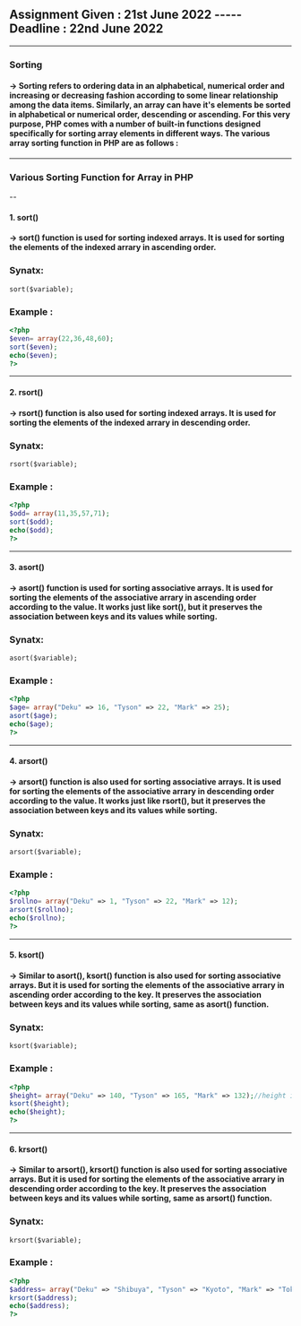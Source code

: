 ## Assignment Given : 21st June 2022 ----- Deadline : 22nd June 2022
***
### Sorting 
#### -> Sorting refers to ordering data in an alphabetical, numerical order and increasing or decreasing fashion according to some linear relationship among the data items. Similarly, an array can have it's elements be sorted in alphabetical or numerical order, descending or ascending. For this very purpose, PHP comes with a number of built-in functions designed specifically for sorting array elements in different ways. The various array sorting function in PHP are as follows :
***
### Various Sorting Function for Array in PHP
--
#### 1. sort()
#### -> sort() function is used for sorting indexed arrays. It is used for sorting the elements of the indexed arrary in ascending order.
### Synatx:
`sort($variable);`
### Example :
```PHP
<?php
$even= array(22,36,48,60);
sort($even);
echo($even);
?>
```
---
#### 2. rsort()
#### -> rsort() function is also used for sorting indexed arrays. It is used for sorting the elements of the indexed arrary in descending order.
### Synatx:
`rsort($variable);`
### Example :
```PHP
<?php
$odd= array(11,35,57,71);
sort($odd);
echo($odd);
?>
```
---
#### 3. asort()
#### -> asort() function is used for sorting associative arrays. It is used for sorting the elements of the associative arrary in ascending order according to the value. It works just like sort(), but it preserves the association between keys and its values while sorting.
### Synatx:
`asort($variable);`
### Example :
```PHP
<?php
$age= array("Deku" => 16, "Tyson" => 22, "Mark" => 25);
asort($age);
echo($age);
?>
```
---
#### 4. arsort()
#### -> arsort() function is also used for sorting associative arrays. It is used for sorting the elements of the associative arrary in descending order according to the value. It works just like rsort(), but it preserves the association between keys and its values while sorting.
### Synatx:
`arsort($variable);`
### Example :
```PHP
<?php
$rollno= array("Deku" => 1, "Tyson" => 22, "Mark" => 12);
arsort($rollno);
echo($rollno);
?>
```
---
#### 5. ksort()
#### -> Similar to asort(), ksort() function is also used for sorting associative arrays. But it is used for sorting the elements of the associative arrary in ascending order according to the key. It preserves the association between keys and its values while sorting, same as asort() function.
### Synatx:
`ksort($variable);`
### Example :
```PHP
<?php
$height= array("Deku" => 140, "Tyson" => 165, "Mark" => 132);//height in centimeters
ksort($height);
echo($height);
?>
```
---
#### 6. krsort()
#### -> Similar to arsort(), krsort() function is also used for sorting associative arrays. But it is used for sorting the elements of the associative arrary in descending order according to the key. It preserves the association between keys and its values while sorting, same as arsort() function.
### Synatx:
`krsort($variable);`
### Example :
```PHP
<?php
$address= array("Deku" => "Shibuya", "Tyson" => "Kyoto", "Mark" => "Tokyo");
krsort($address);
echo($address);
?>
```